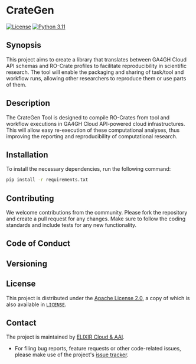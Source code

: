 # CrateGen
[![License](https://img.shields.io/badge/License-Apache_2.0-blue.svg)](./LICENSE)
[![Python 3.11](https://img.shields.io/badge/python-3.11-blue.svg)](https://www.python.org/downloads/release/python-311/)

## Synopsis
This project aims to create a library that translates between GA4GH Cloud API schemas and RO-Crate profiles to facilitate reproducibility in scientific research. The tool will enable the packaging and sharing of task/tool and workflow runs, allowing other researchers to reproduce them or use parts of them.

## Description
The CrateGen Tool is designed to compile RO-Crates from tool and workflow executions in GA4GH Cloud API-powered cloud infrastructures. This will allow easy re-execution of these computational analyses, thus improving the reporting and reproducibility of computational research.

## Installation
To install the necessary dependencies, run the following command:
```bash
pip install -r requirements.txt
```

## Contributing

We welcome contributions from the community. Please fork the repository and create a pull request for any changes. Make sure to follow the coding standards and include tests for any new functionality.

## Code of Conduct

## Versioning

## License

This project is distributed under the [Apache License 2.0](https://img.shields.io/badge/License-Apache_2.0-blue.svg), a
copy of which is also available in [`LICENSE`][license].

## Contact

The project is maintained by [ELIXIR Cloud & AAI][elixir-cloud-aai].

- For filing bug reports, feature requests or other code-related issues, please
  make use of the project's [issue tracker](https://github.com/elixir-cloud-aai/wrroc-ga4gh-cloud-converter/issues).


[badge-url-license]: <http://www.apache.org/licenses/LICENSE-2.0>
[elixir-cloud-aai]: https://elixir-cloud.dcc.sib.swiss/
[license]: LICENSE